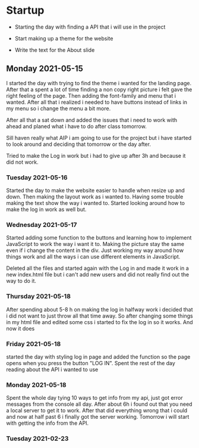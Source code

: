 # Startup

- Starting the day with finding a API that i will use in the project

- Start making up a theme for the website

- Write the text for the About slide

  



## Monday 2021-05-15

I started the day with trying to find the theme i wanted for the landing page. After that a spent a lot of time finding a non copy right picture i felt gave the right feeling of the page. Then adding the font-family and menu that i wanted. After all that i realized i needed to have buttons instead of links in my menu so i change the menu a bit more.

After all that a sat down and added the issues that i need to work with ahead and planed what i have to do after class tomorrow. 

Sill haven really what AIP i am going to use for the project but i have started to look around and deciding that tomorrow or the day after. 

Tried to make the Log in work but i had to give up after 3h and because it did not work.



### Tuesday 2021-05-16

Started the day to make the website easier to handle when resize up and down. Then making the layout work as i wanted to. Having some trouble making the text show the way i wanted to. 
Started looking around how to make the log in work as well but.

### Wednesday  2021-05-17

Started adding some function to the buttons and learning how to implement JavaScript to work the way i want it to. Making the picture stay the same even if i change the content in the div. Just working my way around how things work and all the ways i can use different elements in JavaScript.

Deleted all the files and started again with the Log in and made it work in a new index.html file but i can't add new users and did not really find out the way to do it. 

### Thursday 2021-05-18

After spending about 5-8 h on making the log in halfway work i decided that i did not want to just throw all that time away. So after changing some things in my html file and edited some css i started to fix the log in so it works. And now it does

### Friday 2021-05-18

started the day with styling log in page and added the function so the page opens when you press the button "LOG IN". Spent the rest of the day reading about the API i wanted to use



### Monday 2021-05-18

Spent the whole day tying 10 ways to get info from my api, just got error messages from the console all day. After about 6h i found out that you need a local server to get it to work. After that did everything wrong that i could and now at half past 6 i finally got the server working. Tomorrow i will start with getting the info from the API.



### Tuesday 2021-02-23













